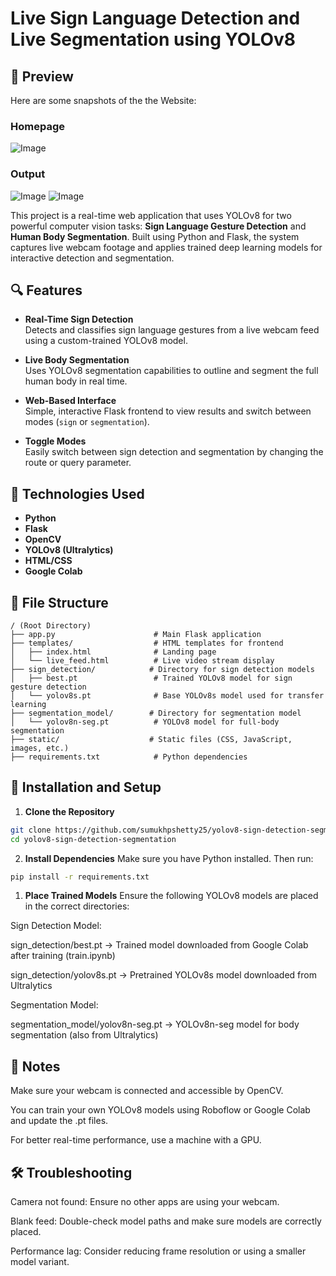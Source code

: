 # Live Sign Language Detection and Live Segmentation using YOLOv8

## 🚀 Preview
Here are some snapshots of the the Website:

### Homepage
![Image](https://github.com/user-attachments/assets/c4f59e19-8d71-40a0-b763-b5c0bf92679d)

### Output
![Image](https://github.com/user-attachments/assets/5a4502d3-c6b8-46d7-bde7-7d76182b3c8c) ![Image](https://github.com/user-attachments/assets/dd5465ea-81a4-4cdd-b304-08113d539ea7)

This project is a real-time web application that uses YOLOv8 for two powerful computer vision tasks: **Sign Language Gesture Detection** and **Human Body Segmentation**. Built using Python and Flask, the system captures live webcam footage and applies trained deep learning models for interactive detection and segmentation.

## 🔍 Features

- **Real-Time Sign Detection**  
  Detects and classifies sign language gestures from a live webcam feed using a custom-trained YOLOv8 model.

- **Live Body Segmentation**  
  Uses YOLOv8 segmentation capabilities to outline and segment the full human body in real time.

- **Web-Based Interface**  
  Simple, interactive Flask frontend to view results and switch between modes (`sign` or `segmentation`).

- **Toggle Modes**  
  Easily switch between sign detection and segmentation by changing the route or query parameter.

## 🧠 Technologies Used

- **Python**
- **Flask**
- **OpenCV**
- **YOLOv8 (Ultralytics)**
- **HTML/CSS**
- **Google Colab**

## 📁 File Structure
```
/ (Root Directory)
├── app.py                      # Main Flask application
├── templates/                  # HTML templates for frontend
│   ├── index.html              # Landing page
│   └── live_feed.html          # Live video stream display
├── sign_detection/            # Directory for sign detection models
│   ├── best.pt                 # Trained YOLOv8 model for sign gesture detection
│   └── yolov8s.pt              # Base YOLOv8s model used for transfer learning
├── segmentation_model/        # Directory for segmentation model
│   └── yolov8n-seg.pt          # YOLOv8 model for full-body segmentation
├── static/                    # Static files (CSS, JavaScript, images, etc.)
├── requirements.txt            # Python dependencies
```

## 🚀 Installation and Setup

1. **Clone the Repository**

```bash
git clone https://github.com/sumukhpshetty25/yolov8-sign-detection-segmentation.git
cd yolov8-sign-detection-segmentation
```
2. **Install Dependencies**
Make sure you have Python installed. Then run:
```bash
pip install -r requirements.txt
```
1. **Place Trained Models**
Ensure the following YOLOv8 models are placed in the correct directories:

Sign Detection Model:

sign_detection/best.pt
→ Trained model downloaded from Google Colab after training (train.ipynb)

sign_detection/yolov8s.pt
→ Pretrained YOLOv8s model downloaded from Ultralytics

Segmentation Model:

segmentation_model/yolov8n-seg.pt
→ YOLOv8n-seg model for body segmentation (also from Ultralytics)

## 📌 Notes
Make sure your webcam is connected and accessible by OpenCV.

You can train your own YOLOv8 models using Roboflow or Google Colab and update the .pt files.

For better real-time performance, use a machine with a GPU.

## 🛠️ Troubleshooting
Camera not found: Ensure no other apps are using your webcam.

Blank feed: Double-check model paths and make sure models are correctly placed.

Performance lag: Consider reducing frame resolution or using a smaller model variant.
